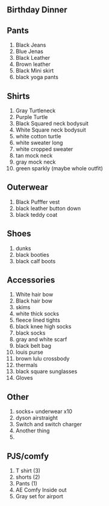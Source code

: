 ## Birthday Dinner


## Pants
1. Black Jeans
2. Blue Jenas
3. Black Leather
4. Brown leather
5. Black Mini skirt
6. black yoga pants

## Shirts
1.  Gray Turtleneck
2. Purple Turtle
3. Black Squared neck bodysuit
4. White Square neck bodysuit
5. white cotton turtle
6. white sweater long
7. white cropped sweater
8. tan mock neck
9. gray mock neck
10. green sparkly (maybe whole outfit)

## Outerwear
1. Black Pufffer vest
2. black leather button down
3. black teddy coat


## Shoes
1. dunks
2. black booties
3. black calf boots

## Accessories
1. White hair bow
2. Black hair bow
3. skims
4. white thick socks
5. fleece lined tights
6. black knee high socks
7. black socks
8. gray and white scarf
9. black belt bag
10. louis purse
11. brown lulu crossbody
12. thermals
13. black square sunglasses
14. Gloves

## Other
1. socks+ underwear x10
2. dyson airstraight
3. Switch and switch charger
4. Another thing
5. 

## PJS/comfy
1. T shirt (3)
2. shorts (2)
3. Pants (1)
4. AE Comfy Inside out
5. Gray set for airport